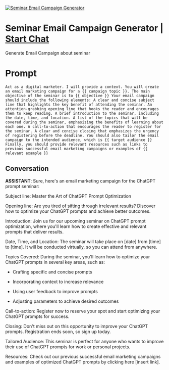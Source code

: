 
[![Seminar Email Campaign Generator](https://flow-prompt-covers.s3.us-west-1.amazonaws.com/icon/cute/cute_1.png)](https://gptcall.net/chat.html?data=%7B%22contact%22%3A%7B%22id%22%3A%22xcj2VuC31owZYG1-1vNh2%22%2C%22flow%22%3Atrue%7D%7D)
# Seminar Email Campaign Generator | [Start Chat](https://gptcall.net/chat.html?data=%7B%22contact%22%3A%7B%22id%22%3A%22xcj2VuC31owZYG1-1vNh2%22%2C%22flow%22%3Atrue%7D%7D)
Generate Email Campaign about seminar

# Prompt

```
Act as a digital marketer. I will provide a context. You will create an email marketing campaign for a {{ campaign topic }}. The main objective of the seminar is to {{ objective }} Your email campaign should include the following elements: A clear and concise subject line that highlights the key benefit of attending the seminar. An attention-grabbing opening line that hooks the reader and encourages them to keep reading. A brief introduction to the seminar, including the date, time, and location. A list of the topics that will be covered during the seminar, emphasizing the benefits of learning about each one. A call-to-action that encourages the reader to register for the seminar. A clear and concise closing that emphasizes the urgency of registering before the deadline. You should also tailor the email campaign to the intended audience, which is {{ target audience }} Finally, you should provide relevant resources such as links to previous successful email marketing campaigns or examples of {{ relevant example }}
```

## Conversation

**ASSISTANT**: Sure, here's an email marketing campaign for the ChatGPT prompt seminar: 



Subject line: Master the Art of ChatGPT Prompt Optimization



Opening line: Are you tired of sifting through irrelevant results? Discover how to optimize your ChatGPT prompts and achieve better outcomes.



Introduction: Join us for our upcoming seminar on ChatGPT prompt optimization, where you'll learn how to create effective and relevant prompts that deliver results.



Date, Time, and Location: The seminar will take place on [date] from [time] to [time]. It will be conducted virtually, so you can attend from anywhere.



Topics Covered: During the seminar, you'll learn how to optimize your ChatGPT prompts in several key areas, such as:

- Crafting specific and concise prompts 

- Incorporating context to increase relevance 

- Using user feedback to improve prompts 

- Adjusting parameters to achieve desired outcomes 



Call-to-action: Register now to reserve your spot and start optimizing your ChatGPT prompts for success.



Closing: Don't miss out on this opportunity to improve your ChatGPT prompts. Registration ends soon, so sign up today.



Tailored Audience: This seminar is perfect for anyone who wants to improve their use of ChatGPT prompts for work or personal projects.



Resources: Check out our previous successful email marketing campaigns and examples of optimized ChatGPT prompts by clicking here [insert link].


